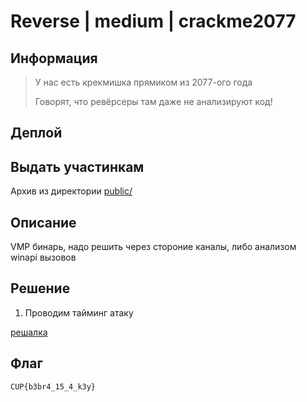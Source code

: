 # Reverse | medium | crackme2077

## Информация

> У нас есть крекмишка прямиком из 2077-ого года
> 
> Говорят, что ревёрсеры там даже не анализируют код!
> 

## Деплой

## Выдать участинкам
Архив из директории [public/](public/)

## Описание
VMP бинарь, надо решить через стороние каналы, либо анализом winapi вызовов

## Решение

1. Проводим тайминг атаку

[решалка](solve/solver.py)

## Флаг

`CUP{b3br4_15_4_k3y}`